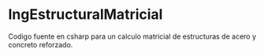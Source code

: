 # IngEstructuralMatricial
Codigo fuente en csharp para un calculo matricial de estructuras de acero y concreto reforzado.
